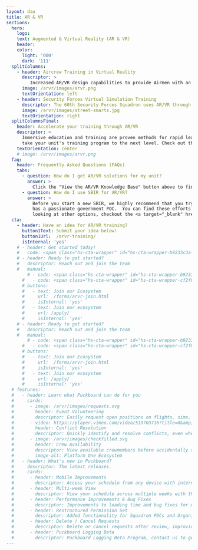 ```yaml
---
layout: dau
title: AR & VR
sections:
  hero:
    logo: 
    text: Augmented & Virtual Reality (AR & VR)
    header: 
    color:
      light: '000'
      dark: '111'
  splitColumns:
    - header: Aircrew Training in Virtual Reality
      descriptor: >
         Increased AR/VR design capabilities to provide Airmen with an advanced platform to design and execute complex AR/VR training simulations. They have developed an emergency escape testing program, a virtual loadmaster preflight checklist, and a 360 degree AR (Aerial Refueling) instructional video.
      image: /arvr/images/arvr.png
      textOrientation: left
    - header: Security Forces Virtual Simulation Training
      descriptor: The 60th Security Forces Squadron uses AR/VR through an AFWERX SBIR company to build virtual training scenarios that allows security forces members to train/develop situational experiences in a controlled environment.  
      image: /arvr/images/street-smarts.jpg
      textOrientation: right
  splitColumnsFinal:
    header: Accelerate your training through AR/VR
    descriptor: >
      Immersive education and training are proven methods for rapid learning & knowledge retention.  AR/VR solutions are designed to
      take your unit's training program to the next level. Check out the FAQ's for more information.
    textOrientation: center
    # image: /arvr/images/arvr.png
  faq:
    header: Frequently Asked Questions (FAQs)
    tabs:
      - question: How do I get AR/VR solutions for my unit?
        answer: >
          Click the "View the AR/VR Knowledge Base" button above to find contact information, best practices, and existing contracts.  Once you are ready, feel free to contact one of the team members there to get going! 
      - question: How do I use SBIR for AR/VR?
        answer: >
          Before you start a new SBIR, we highly recommend that you try to team up to scale an existing effort that has proven success & that
          has a passionate government POC.  You can find these efforts from the <b>View the AR/VR Knowledge Base</b> button above!  If you want to keep
          looking at other options, checkout the <a target="_blank" href=/sbir/>AFWERX SBIR page</a> and the <a target="_blank" href=/arvr-sbir-list/>AFWERX AR/VR SBIR Companies</a> list, and feel to reachout to any of these companies.  When you feel like you are ready to move forward, come by during the Phoenix Spark walk-in hours on Fridays afteroons & we can talk next steps!
  cta:
    - header: Have an idea for AR/VR training?
      button1Text: Submit your idea below!
      button1Url:  /arvr-training/
      isInternal: 'yes'
    # - header: Get started today!
    #   code: <span class="hs-cta-wrapper" id="hs-cta-wrapper-b9233c3a-1d44-4eaf-90c3-afac83dc04ad"><span class="hs-cta-node hs-cta-b9233c3a-1d44-4eaf-90c3-afac83dc04ad" id="hs-cta-b9233c3a-1d44-4eaf-90c3-afac83dc04ad"><!--[if lte IE 8]><div id="hs-cta-ie-element"></div><![endif]--><a href="https://cta-redirect.hubspot.com/cta/redirect/19681065/b9233c3a-1d44-4eaf-90c3-afac83dc04ad"  target="_blank" ><img class="hs-cta-img" id="hs-cta-img-b9233c3a-1d44-4eaf-90c3-afac83dc04ad" style="border-width:0px;" src="https://no-cache.hubspot.com/cta/default/19681065/b9233c3a-1d44-4eaf-90c3-afac83dc04ad.png"  alt="Join our Ecosystem"/></a></span><script charset="utf-8" src="https://js.hscta.net/cta/current.js"></script><script type="text/javascript"> hbspt.cta.load(19681065, 'b9233c3a-1d44-4eaf-90c3-afac83dc04ad', {"region":"na1"}); </script></span>
    # - header: Ready to get started?
    #   descriptor: Reach out and join the team
    #   manual:
        # - code: <span class="hs-cta-wrapper" id="hs-cta-wrapper-b9233c3a-1d44-4eaf-90c3-afac83dc04ad"><span class="hs-cta-node hs-cta-b9233c3a-1d44-4eaf-90c3-afac83dc04ad" id="hs-cta-b9233c3a-1d44-4eaf-90c3-afac83dc04ad"><!--[if lte IE 8]><div id="hs-cta-ie-element"></div><![endif]--><a href="https://cta-redirect.hubspot.com/cta/redirect/19681065/b9233c3a-1d44-4eaf-90c3-afac83dc04ad"  target="_blank" ><img class="hs-cta-img" id="hs-cta-img-b9233c3a-1d44-4eaf-90c3-afac83dc04ad" style="border-width:0px;" src="https://no-cache.hubspot.com/cta/default/19681065/b9233c3a-1d44-4eaf-90c3-afac83dc04ad.png"  alt="Join our Ecosystem"/></a></span><script charset="utf-8" src="https://js.hscta.net/cta/current.js"></script><script type="text/javascript"> hbspt.cta.load(19681065, 'b9233c3a-1d44-4eaf-90c3-afac83dc04ad', {"region":"na1"}); </script></span>
      #   - code: <span class="hs-cta-wrapper" id="hs-cta-wrapper-cf2f09b5-3738-4b19-b3b4-ae58b894d9ea"><span class="hs-cta-node hs-cta-cf2f09b5-3738-4b19-b3b4-ae58b894d9ea" id="hs-cta-cf2f09b5-3738-4b19-b3b4-ae58b894d9ea"><!--[if lte IE 8]><div id="hs-cta-ie-element"></div><![endif]--><a href="https://cta-redirect.hubspot.com/cta/redirect/19681065/cf2f09b5-3738-4b19-b3b4-ae58b894d9ea" ><img class="hs-cta-img" id="hs-cta-img-cf2f09b5-3738-4b19-b3b4-ae58b894d9ea" style="border-width:0px;" src="https://no-cache.hubspot.com/cta/default/19681065/cf2f09b5-3738-4b19-b3b4-ae58b894d9ea.png"  alt="View the AR/VR Knowledge Base"/></a></span><script charset="utf-8" src="https://js.hscta.net/cta/current.js"></script><script type="text/javascript"> hbspt.cta.load(19681065, 'cf2f09b5-3738-4b19-b3b4-ae58b894d9ea', {"region":"na1"}); </script></span>
      # buttons:
      #   - text: Join our Ecosystem
      #     url:  /forms/arvr-join.html
      #     isInternal: 'yes'
      #   - text: Join our ecosystem
      #     url: /apply/
      #     isInternal: 'yes'
    # - header: Ready to get started?
    #   descriptor: Reach out and join the team
    #   manual:
        # - code: <span class="hs-cta-wrapper" id="hs-cta-wrapper-b9233c3a-1d44-4eaf-90c3-afac83dc04ad"><span class="hs-cta-node hs-cta-b9233c3a-1d44-4eaf-90c3-afac83dc04ad" id="hs-cta-b9233c3a-1d44-4eaf-90c3-afac83dc04ad"><!--[if lte IE 8]><div id="hs-cta-ie-element"></div><![endif]--><a href="https://cta-redirect.hubspot.com/cta/redirect/19681065/b9233c3a-1d44-4eaf-90c3-afac83dc04ad"  target="_blank" ><img class="hs-cta-img" id="hs-cta-img-b9233c3a-1d44-4eaf-90c3-afac83dc04ad" style="border-width:0px;" src="https://no-cache.hubspot.com/cta/default/19681065/b9233c3a-1d44-4eaf-90c3-afac83dc04ad.png"  alt="Join our Ecosystem"/></a></span><script charset="utf-8" src="https://js.hscta.net/cta/current.js"></script><script type="text/javascript"> hbspt.cta.load(19681065, 'b9233c3a-1d44-4eaf-90c3-afac83dc04ad', {"region":"na1"}); </script></span>
      #   - code: <span class="hs-cta-wrapper" id="hs-cta-wrapper-cf2f09b5-3738-4b19-b3b4-ae58b894d9ea"><span class="hs-cta-node hs-cta-cf2f09b5-3738-4b19-b3b4-ae58b894d9ea" id="hs-cta-cf2f09b5-3738-4b19-b3b4-ae58b894d9ea"><!--[if lte IE 8]><div id="hs-cta-ie-element"></div><![endif]--><a href="https://cta-redirect.hubspot.com/cta/redirect/19681065/cf2f09b5-3738-4b19-b3b4-ae58b894d9ea" ><img class="hs-cta-img" id="hs-cta-img-cf2f09b5-3738-4b19-b3b4-ae58b894d9ea" style="border-width:0px;" src="https://no-cache.hubspot.com/cta/default/19681065/cf2f09b5-3738-4b19-b3b4-ae58b894d9ea.png"  alt="View the AR/VR Knowledge Base"/></a></span><script charset="utf-8" src="https://js.hscta.net/cta/current.js"></script><script type="text/javascript"> hbspt.cta.load(19681065, 'cf2f09b5-3738-4b19-b3b4-ae58b894d9ea', {"region":"na1"}); </script></span>
      # buttons:
      #   - text: Join our Ecosystem
      #     url:  /forms/arvr-join.html
      #     isInternal: 'yes'
      #   - text: Join our ecosystem
      #     url: /apply/
      #     isInternal: 'yes'
  # features:
  #   - header: Learn what Puckboard can do for you
  #     cards:
  #      - image: /arvr/images/requests.svg
  #        header: Event Volunteering
  #        descriptor: Easily request open positions on flights, sims, or ground events from your personal device, anywhere in the world...without needing a lengthy text chain to your schedulers.
  #      - video: https://player.vimeo.com/video/519703716?title=0&amp;byline=0&amp;portrait=0&amp;badge=0&amp;autopause=0&amp;player_id=0&amp;app_id=58479
  #        header: Conflict Resolution
  #        descriptor: Quickly identify and resolve conflicts, even when crewmembers are scheduled separately by two different organizations.
  #      - image: /arvr/images/checkfilled.svg
  #        header: Crew Availability
  #        descriptor: View available crewmembers before accidentally scheduling someone for two flights at the same time.
  #        image-alt: Platform One Ecosystem
  #   - header: What's new in Puckboard?
  #     descriptor: The latest releases.
  #     cards:
  #      - header: Mobile Improvements
  #        descriptor: Access your schedule from any device with internet connection, make requests, and approve them all on your phone. 
  #      - header: Multi-week View
  #        descriptor: View your schedule across multiple weeks with the click of a button, with easy filters available to view by personnel or event type.
  #      - header: Performance Improvements & Bug Fixes
  #        descriptor: Improvements to loading time and bug fixes for multiple features. 
  #      - header: Restructured Permission Set
  #        descriptor: Added functionality for Squadron POCs and Organizational Admins, with greater flexibility to scale fast and securely.
  #      - header: Delete / Cancel Requests
  #        descriptor: Delete or cancel requests after review, improving communications within your squadron. 
  #      - header: Puckboard Logging Beta
  #        descriptor: Puckboard Logging Beta Program, contact us to get involved!
---
```

